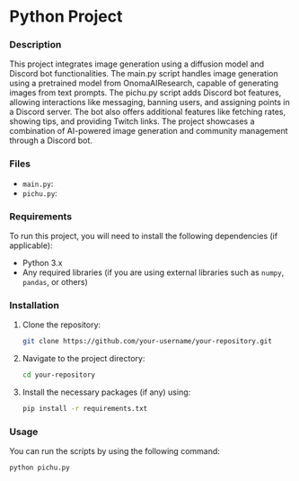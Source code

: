 # Python Project

### Description
This project integrates image generation using a diffusion model and Discord bot functionalities. The main.py script handles image generation using a pretrained model from OnomaAIResearch, capable of generating images from text prompts. The pichu.py script adds Discord bot features, allowing interactions like messaging, banning users, and assigning points in a Discord server. The bot also offers additional features like fetching rates, showing tips, and providing Twitch links. The project showcases a combination of AI-powered image generation and community management through a Discord bot.

### Files
- `main.py`:
- `pichu.py`:

### Requirements
To run this project, you will need to install the following dependencies (if applicable):

- Python 3.x
- Any required libraries (if you are using external libraries such as `numpy`, `pandas`, or others)

### Installation
1. Clone the repository:
    ```bash
    git clone https://github.com/your-username/your-repository.git
    ```

2. Navigate to the project directory:
    ```bash
    cd your-repository
    ```

3. Install the necessary packages (if any) using:
    ```bash
    pip install -r requirements.txt
    ```

### Usage
You can run the scripts by using the following command:

```bash
python pichu.py
